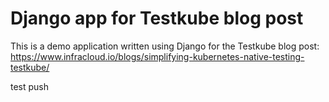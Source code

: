 # Django app for Testkube blog post

This is a demo application written using Django for the Testkube blog post: <https://www.infracloud.io/blogs/simplifying-kubernetes-native-testing-testkube/>

test push
